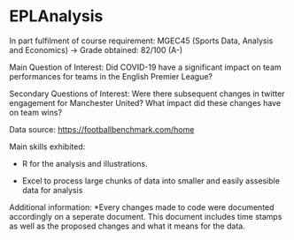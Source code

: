 # EPLAnalysis
In part fulfilment of course requirement: MGEC45 (Sports Data, Analysis and Economics) -> Grade obtained: 82/100 (A-)

Main Question of Interest: Did COVID-19 have a significant impact on team performances for teams in the English Premier League?

Secondary Questions of Interest: Were there subsequent changes in twitter engagement for Manchester United? What impact did these changes have on team wins?

Data source: https://footballbenchmark.com/home 

Main skills exhibited: 

- R for the analysis and illustrations. 

- Excel to process large chunks of data into smaller and easily assesible data for analysis

Additional information:
*Every changes made to code were documented accordingly on a seperate document. This document includes time stamps as well as the proposed changes and what it means for the data. 
